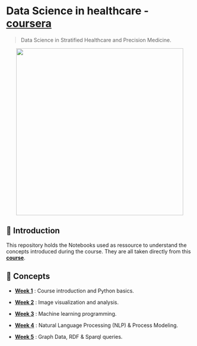 # Data Science in healthcare - [coursera](https://www.coursera.org/learn/datascimed)
> Data Science in Stratified Healthcare and Precision Medicine.

<p align='center'>
  <img src="https://d3njjcbhbojbot.cloudfront.net/api/utilities/v1/imageproxy/https://coursera-course-photos.s3.amazonaws.com/cf/3f67402b7f11e8bff6877a2aed529e/logo_idea3_1.jpg?auto=format%2Ccompress&dpr=2.625" width="450" height="450"/>
</p>

## 🐣 Introduction

This repository holds the Notebooks used as ressource to understand the concepts introduced during the course. They are all taken directly from this **[course](https://www.coursera.org/learn/datascimed)**.

## 🎯 Concepts

- **[Week 1](week1)** : Course introduction and Python basics.

- **[Week 2](week2)** : Image visualization and analysis.

- **[Week 3](week3)** : Machine learning programming.

- **[Week 4](week4)** : Natural Language Processing (NLP) & Process Modeling.

- **[Week 5](week5)** : Graph Data, RDF & Sparql queries.
